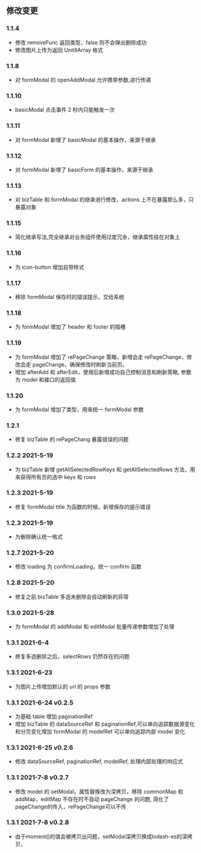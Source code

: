 ## 修改变更

### 1.1.4

- 修改 removeFunc 返回类型，false 则不会弹出删除成功
- 修改图片上传为返回 Unit8Array 格式

### 1.1.8

- 对 formModal 的 openAddModal 允许携带参数,进行传递

### 1.1.10

- basicModal 点击事件 2 秒内只能触发一次

### 1.1.11

- 对 formModal 新增了 basicModal 的基本操作，来源于继承

### 1.1.12

- 对 formModal 新增了 basicForm 的基本操作，来源于继承

### 1.1.13

- 对 bizTable 和 formModal 的继承进行修改，actions 上不在暴露那么多，只暴露对象

### 1.1.15

- 简化继承写法,完全继承对业务组件使用过度冗余，继承属性挂在对象上

### 1.1.16

- 为 icon-button 增加自带样式

### 1.1.17

- 移除 formModal 保存时的错误提示，交给系统

### 1.1.18

- 为 formModal 增加了 header 和 footer 的插槽

### 1.1.19

- 为 formModal 增加了 rePageChange 策略，新增会走 rePageChange，修改会走 pageChange，确保修改时刷新当前页。
- 增加 afterAdd 和 afterEdit，使用后新增成功自己控制消息和刷新策略, 参数为 model 和接口的返回值

### 1.1.20

- 为 formModal 增加了类型，用来统一 formModal 参数

### 1.2.1

- 修复 bizTable 的 rePageChang 暴露错误的问题

### 1.2.2 2021-5-19

- 为 bizTable 新增 getAllSelectedRowKeys 和 getAllSelectedRows 方法，用来获得所有页的选中 keys 和 rows

### 1.2.3 2021-5-19

- 修复 formModal title 为函数的时候，新增保存的提示错误

### 1.2.3 2021-5-19

- 为删除确认统一格式

### 1.2.7 2021-5-20

- 修改 loading 为 confirmLoading，统一 confirm 函数

### 1.2.8 2021-5-20

- 修复之前 bizTable 多选未删除会自动刷新的异常

### 1.3.0 2021-5-28

- 为 formModal 的 addModal 和 editModal 批量传递参数增加了处理

### 1.3.1 2021-6-4

- 修复多选删除之后，selectRows 仍然存在的问题

### 1.3.1 2021-6-23

- 为图片上传增加默认的 url 的 props 参数

### 1.3.1 2021-6-24 v0.2.5

- 为基础 table 增加 paginationRef
- 增加 bizTable 的 dataSourceRef 和 paginationRef,可以单向追踪数据源变化和分页变化增加 formModal 的 modelRef 可以单向追踪内部 model 变化

### 1.3.1 2021-6-25 v0.2.6

- 修改 dataSourceRef, paginationRef, modelRef, 处理内部处理的响应式

### 1.3.1 2021-7-8 v0.2.7

- 修改 model 的 setModal，属性替换改为深拷贝，移除 commonMap 和 addMap，editMap 不存在时不自动 pageChange 的问题,
简化了pageChange的传入，rePageChange可以不传

### 1.3.1 2021-7-8 v0.2.8
- 由于moment()的值会被拷贝出问题，setModal深拷贝换成lodash-es的深拷贝，
